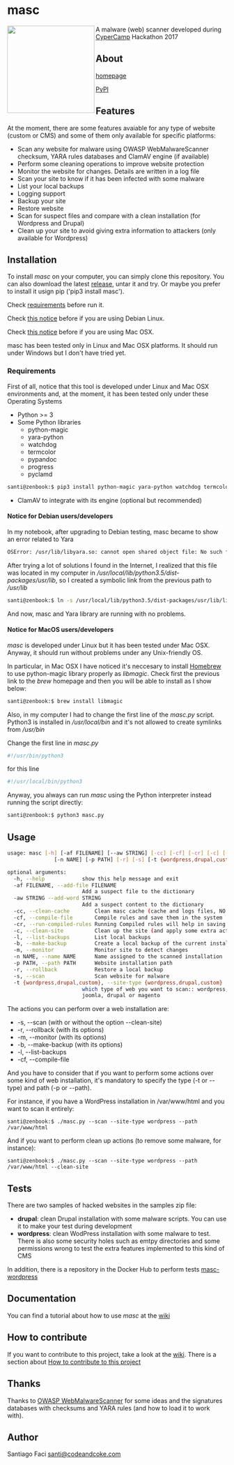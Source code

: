 # masc

<img align="left" height="200px" width="200px" src="icons/masc.jpg">

A malware (web) scanner developed during [CyperCamp](http://www.cybercamp.es) Hackathon 2017

## About

[homepage](https://sfaci.github.io/masc)

[PyPI](https://pypi.python.org/pypi/masc)

## Features

At the moment, there are some features avaiable for any type of website (custom or CMS) and some of them only available for specific
platforms:

* Scan any website for malware using OWASP WebMalwareScanner checksum, YARA rules databases and ClamAV engine (if available)
* Perform some cleaning operations to improve website protection
* Monitor the website for changes. Details are written in a log file
* Scan your site to know if it has been infected with some malware
* List your local backups
* Logging support
* Backup your site
* Restore website
* Scan for suspect files and compare with a clean installation (for Wordpress and Drupal)
* Clean up your site to avoid giving extra information to attackers (only available for Wordpress)

## Installation

To install _masc_ on your computer, you can simply clone this repository.
You can also download the latest [release](https://github.com/sfaci/masc/releases), untar it and try. Or maybe you prefer to install it usign pip ('pip3 install masc').

Check [requirements](https://github.com/sfaci/masc#requirements) before run it.

Check [this notice](https://github.com/sfaci/masc#notice-for-debian-usersdevelopers) before if you are using Debian Linux.

Check [this notice](https://github.com/sfaci/masc#notice-for-macos-usersdevelopers) before if you are using Mac OSX.

masc has been tested only in Linux and Mac OSX platforms. It should run under Windows but I don't have tried yet.

### Requirements

First of all, notice that this tool is developed under Linux and Mac OSX environments and, at the moment, it has been tested only under these Operating Systems

* Python >= 3
* Some Python libraries
  * python-magic
  * yara-python
  * watchdog
  * termcolor
  * pypandoc
  * progress
  * pyclamd

```bash
santi@zenbook:$ pip3 install python-magic yara-python watchdog termcolor pypandoc progress pyclamd
```
* ClamAV to integrate with its engine (optional but recommended)

#### Notice for Debian users/developers

In my notebook, after upgrading to Debian testing, masc became to show an error related to Yara

```bash
OSError: /usr/lib/libyara.so: cannot open shared object file: No such file or directory
```

After trying a lot of solutions I found in the Internet, I realized that this file was located in my computer in
_/usr/local/lib/python3.5/dist-packages/usr/lib_, so I created a symbolic link from the previous path to _/usr/lib_

```bash
santi@zenbook:$ ln -s /usr/local/lib/python3.5/dist-packages/usr/lib/libyara.so /usr/lib/libyara.so
```

And now, masc and Yara library are running with no problems.

#### Notice for MacOS users/developers

_masc_ is developed under Linux but it has been tested under Mac OSX. Anyway, it should run without problems under any Unix-friendly OS.

In particular, in Mac OSX I have noticed it's neccesary to install
[Homebrew](https://brew.sh) to use python-magic library properly as _libmagic_. Check first the previous link to the _brew_ homepage and then
you will be able to install as I show below:

```bash
santi@zenbook:$ brew install libmagic
```

Also, in my computer I had to change the first line of the _masc.py_ script. Python3 is installed in _/usr/local/bin_ and it's not
allowed to create symlinks from _/usr/bin_

Change the first line in _masc.py_

```bash
#!/usr/bin/python3
```

for this line

```bash
#!/usr/local/bin/python3
```

Anyway, you always can run _masc_ using the Python interpreter instead running the script directly:

```bash
santi@zenbook:$ python3 masc.py
```

## Usage

```bash
usage: masc [-h] [-af FILENAME] [--aw STRING] [-cc] [-cf] [-cr] [-c] [-l] [-b] [-m]
               [-n NAME] [-p PATH] [-r] [-s] [-t {wordpress,drupal,custom}]

optional arguments:
  -h, --help            show this help message and exit
  -af FILENAME, --add-file FILENAME
                        Add a suspect file to the dictionary
  -aw STRING --add-word STRING
                        Add a suspect content to the dictionary
  -cc, --clean-cache        Clean masc cache (cache and logs files, NO backups)
  -cf, --compile-file       Compile rules and save them in the system
  -cr, --run-compiled-rules Running Compiled rules will help in saving memory of your system
  -c, --clean-site          Clean up the site (and apply some extra actions to hide information to attackers)
  -l, --list-backups        List local backups
  -b, --make-backup         Create a local backup of the current installation
  -m, --monitor             Monitor site to detect changes
  -n NAME, --name NAME      Name assigned to the scanned installation
  -p PATH, --path PATH      Website installation path
  -r, --rollback            Restore a local backup
  -s, --scan                Scan website for malware
  -t {wordpress,drupal,custom}, --site-type {wordpress,drupal,custom}
                        which type of web you want to scan:: wordpress,
                        joomla, drupal or magento
```

The actions you can perform over a web installation are:

* -s, --scan (with or without the option --clean-site)
* -r, --rollback (with its options)
* -m, --monitor (with its options)
* -b, --make-backup (with its options)
* -l, --list-backups
* -cf, --compile-file

And you have to consider that if you want to perform some actions over some kind of web installation, it's mandatory to
specify the type (-t or --type) and path (-p or --path).

For instance, if you have a WordPress installation in /var/www/html and you want to scan it entirely:

```
santi@zenbook:$ ./masc.py --scan --site-type wordpress --path /var/www/html
```

And if you want to perform clean up actions (to remove some malware, for instance):

```
santi@zenbook:$ ./masc.py --scan --site-type wordpress --path /var/www/html --clean-site
```

## Tests

There are two samples of hacked websites in the samples zip file:

 * **drupal**: clean Drupal installation with some malware scripts. You can use it to make
 your test during development
 * **wordpress**: clean WodPress installation with some malware to test. There is also some security holes such as
 emtpy directories and some permissions wrong to test the extra features implemented to this kind of CMS

In addition, there is a repository in the Docker Hub to perform tests [masc-wordpress](https://hub.docker.com/r/sfaci/masc-wordpress/)

## Documentation

You can find a tutorial about how to use _masc_ at the [wiki](https://github.com/sfaci/masc/wiki)

## How to contribute

If you want to contribute to this project, take a look at the [wiki](https://github.com/sfaci/masc/wiki).
There is a section about [How to contribute to this project](https://github.com/sfaci/masc/wiki/How-to-contribute)

## Thanks

Thanks to [OWASP WebMalwareScanner](https://wiki.owasp.org/index.php/OWASP_Web_Malware_Scanner_Project) for some ideas
and the signatures databases with checksums and YARA
rules (and how to load it to work with).

## Author

Santiago Faci <santi@codeandcoke.com>
